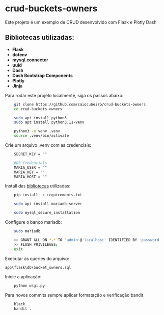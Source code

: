 # crud-buckets-owners

Este projeto é um exemplo de CRUD desenvolvido com Flask e Plotly Dash

## Bibliotecas utilizadas:

- **Flask**
- **dotenv**
- **mysql.connector**
- **uuid**
- **Dash**
- **Dash Bootstrap Components**
- **Plotly**
- **Jinja**

Para rodar este projeto localmente, siga os passos abaixo:
```bash
    git clone https://github.com/caiocubeiro/crud-buckets-owners
    cd crud-buckets-owners

    sudo apt install python3
    sudo apt install python3.11-venv

    python3 -m venv .venv
    source .venv/bin/activate
```

Crie um arquivo .venv com as credenciais:
```bash
    SECRET_KEY = ""

    #DB Credentials
    MARIA_USER = ""
    MARIA_KEY = ""
    MARIA_HOST = ""
```

Install das [bibliotecas](#Bibliotecas) utilizadas:
```bash
    pip install -r requirements.txt

    sudo apt install mariadb-server

    sudo mysql_secure_installation
```

Configure o banco mariadb:
```bash
    sudo mariadb

    >> GRANT ALL ON *.* TO 'admin'@'localhost' IDENTIFIED BY 'password' WITH GRANT OPTION;
    >> FLUSH PRIVILEGES;
    exit
```

Executar as queries do arquivo: 
```bash
app\flask\db\bucket_owners.sql
```

Inicie a aplicação:
```bash
    python wsgi.py     
```

Para novos commits sempre aplicar formatação e verificação bandit
```bash
    black .
    bandit . 
```




